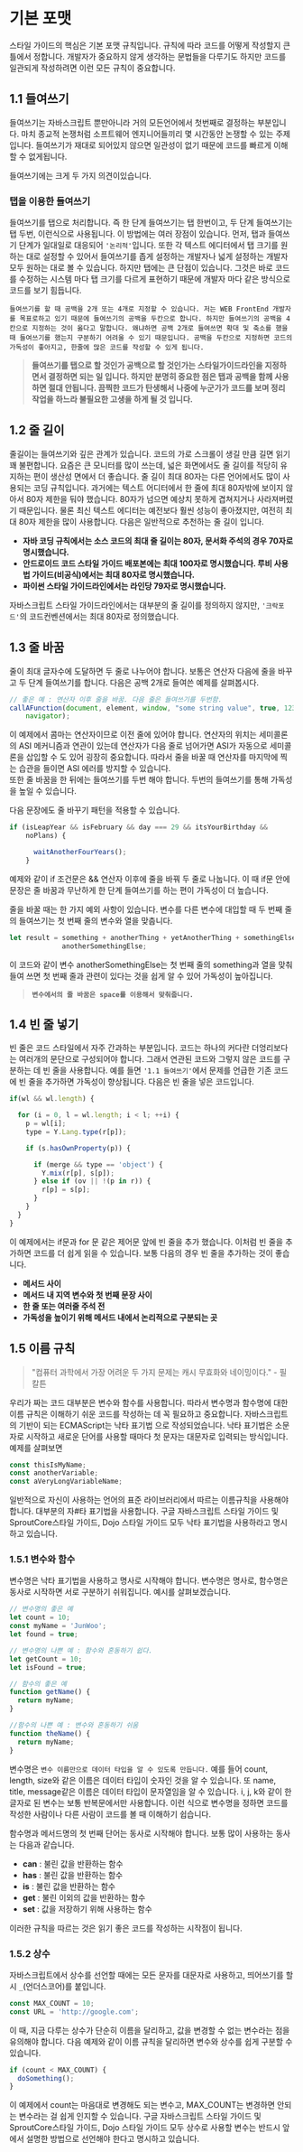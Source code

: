 # 기본 포맷

스타일 가이드의 핵심은 기본 포맷 규칙입니다. 규칙에 따라 코드를 어떻게 작성할지 큰 틀에서 정합니다. 개발자가 중요하지 않게 생각하는 문법들을 다루기도 하지만 코드를 일관되게 작성하려면 이런 모든 규칙이 중요합니다.

## 1.1 들여쓰기
들여쓰기는 자바스크립트 뿐만아니라 거의 모든언어에서 첫번째로 결정하는 부분입니다. 마치 종교적 논쟁처럼 소프트웨어 엔지니어들끼리 몇 시간동안 논쟁할 수 있는 주제입니다. 들여쓰기가 재대로 되어있지 않으면 일관성이 없기 때문에 코드를 빠르게 이해할 수 없게됩니다. 

들여쓰기에는 크게 두 가지 의견이있습니다.

### **탭을 이용한 들여쓰기**
들여쓰기를 탭으로 처리합니다. 즉 한 단계 들여쓰기는 탭 한번이고, 두 단계 들여쓰기는 탭 두번, 이런식으로 사용됩니다. 이 방법에는 여러 장점이 있습니다. 먼저, 탭과 들여쓰기 단계가 일대일로 대응되어 `'논리적'`입니다. 또한 각 텍스트 에디터에서 탭 크기를 원하는 대로 설정할 수 있어서 들여쓰기를 좁게 설정하는 개발자나 넓게 설정하는 개발자 모두 원하는 대로 볼 수 있습니다. 하지만 탭에는 큰 단점이 있습니다. 그것은 바로 코드를 수정하는 시스템 마다 탭 크기를 다르게 표현하기 때문에 개발자 마다 같은 방식으로 코드를 보기 힘듭니다.

`들여쓰기를 할 때 공백을 2개 또는 4개로 지정할 수 있습니다. 저는 WEB FrontEnd 개발자를 목표로하고 있기 때문에 들여쓰기의 공백을 두칸으로 합니다. 하지만 들여쓰기의 공백을 4칸으로 지정하는 것이 옳다고 말합니다. 왜냐하면 공백 2개로 들여쓰면 확대 및 축소를 했을때 들여쓰기를 했는지 구분하기 어려울 수 있기 때문입니다. 공백을 두칸으로 지정하면 코드의 가독성이 좋아지고, 한줄에 많은 코드를 작성할 수 있게 됩니다.`

>**들여쓰기를 탭으로 할 것인가 공백으로 할 것인가는 스타일가이드라인을 지정하면서 결정하면 되는 일 입니다. 하지만 분명히 중요한 점은 탭과 공백을 함께 사용하면 절대 안됩니다. 끔찍한 코드가 탄생해서 나중에 누군가가 코드를 보며 정리 작업을 하느라 불필요한 고생을 하게 될 것 입니다.**

## 1.2 줄 길이
줄길이는 들여쓰기와 깊은 관계가 있습니다. 코드의 가로 스크롤이 생길 만큼 길면 읽기 꽤 불편합니다. 요즘은 큰 모니터를 많이 쓰는데, 넓은 화면에서도 줄 길이를 적당히 유지하는 편이 생산성 면에서 더 좋습니다. 줄 길이 최대 80자는 다른 언어에서도 많이 사용되는 코딩 규칙입니다. 과거에는 텍스트 어디터에서 한 줄에 최대 80자밖에 보이지 않아서 80자 제한을 둬야 했습니다. 80자가 넘으면 예상치 못하게 겹쳐지거나 사라져버렸기 때문입니다. 물론 최신 텍스트 에디터는 예전보다 훨씬 성능이 좋아졌지만, 여전히 최대 80자 제한을 많이 사용합니다. 다음은 일반적으로 추천하는 줄 길이 입니다.

- **자바 코딩 규칙에서는 소스 코드의 최대 줄 길이는 80자, 문서화 주석의 경우 70자로 명시했습니다.**
- **안드로이드 코드 스타일 가이드 배포본에는 최대 100자로 명시했습니다. 루비 사용법 가이드(비공식)에서는 최대 80자로 명시했습니다.**
- **파이썬 스타일 가이드라인에서는 라인당 79자로 명시했습니다.**

자바스크립트 스타일 가이드라인에서는 대부분의 줄 길이를 정의하지 않지만, `'크락포드'`의 코드컨벤션에서는 최대 80자로 정의했습니다.

## 1.3 줄 바꿈
줄이 최대 글자수에 도달하면 두 줄로 나누어야 합니다. 보통은 연산자 다음에 줄을 바꾸고 두 단계 들여쓰기를 합니다. 다음은 공백 2개로 들여쓴 예제를 살펴봅시다.
```javascript
// 좋은 예 : 연산자 이후 줄을 바꿈. 다음 줄은 들여쓰기를 두번함.
callAFunction(document, element, window, "some string value", true, 123,
    navigator);
```
이 예제에서 콤마는 연산자이므로 이전 줄에 있어야 합니다. 연산자의 위치는 세미콜론의 ASI 메커니즘과 연관이 있는데 연산자가 다음 줄로 넘어가면 ASI가 자동으로 세미콜론을 삽입할 수 도 있어 굉장히 중요합니다. 따라서 줄을 바꿀 때 연산자를 마지막에 찍는 습관을 들이면 ASI 에러를 방지할 수 있습니다.  
또한 줄 바꿈을 한 뒤에는 들여쓰기를 두번 해야 합니다. 두번의 들여쓰기를 통해 가독성을 높일 수 있습니다.

다음 문장에도 줄 바꾸기 패턴을 적용할 수 있습니다.
```javascript
if (isLeapYear && isFebruary && day === 29 && itsYourBirthday &&
    noPlans) {

      waitAnotherFourYears();
    }
```
예제와 같이 if 조건문은 && 연산자 이후에 줄을 바꿔 두 줄로 나눕니다. 이 때 if문 안에 문장은 줄 바꿈과 무난하게 한 단계 들여쓰기를 하는 편이 가독성이 더 높습니다.

줄을 바꿀 때는 한 가지 예외 사항이 있습니다. 변수를 다른 변수에 대입할 때 두 번째 줄의 들여쓰기는 첫 번째 줄의 변수와 열을 맞춥니다.
```javascript
let result = something + anotherThing + yetAnotherThing + somethingElse +
             anotherSomethingElse;
```
이 코드와 같이 변수 anotherSomethingElse는 첫 번째 줄의 something과 열을 맞춰 들여 쓰면 첫 번째 줄과 관련이 있다는 것을 쉽게 알 수 있어 가독성이 높아집니다.

> **`변수에서의 줄 바꿈은 space를 이용해서 맞춰줍니다.`**

## 1.4 빈 줄 넣기
빈 줄은 코드 스타일에서 자주 간과하는 부분입니다. 코드는 하나의 커다란 더엉리보다는 여러개의 문단으로 구성되어야 합니다. 그래서 연관된 코드와 그렇지 않은 코드를 구분하는 데 빈 줄을 사용합니다. 예를 들면 `'1.1 들여쓰기'`에서 문제를 언급한 기존 코드에 빈 줄을 추가하면 가독성이 향상됩니다. 다음은 빈 줄을 넣은 코드입니다.
```javascript
if(wl && wl.length) {

  for (i = 0, l = wl.length; i < l; ++i) {
    p = wl[i];
    type = Y.Lang.type(r[p]);

    if (s.hasOwnProperty(p)) {

      if (merge && type == 'object') {
        Y.mix(r[p], s[p]);
      } else if (ov || !(p in r)) {
        r[p] = s[p];
      }
    }
  }
}
```
이 예제에서는 if문과 for 문 같은 제어문 앞에 빈 줄을 추가 했습니다. 이처럼 빈 줄을 추가하면 코드를 더 쉽게 읽을 수 있습니다. 보통 다음의 경우 빈 줄을 추가하는 것이 좋습니다.
- **메서드 사이**
- **메서드 내 지역 변수와 첫 번째 문장 사이**
- **한 줄 또는 여러줄 주석 전**
- **가독성을 높이기 위해 메서드 내에서 논리적으로 구분되는 곳**

## 1.5 이름 규칙
> "컴퓨터 과학에서 가장 어려운 두 가지 문제는 캐시 무효화와 네이밍이다." - 필 칼튼

우리가 짜는 코드 대부분은 변수와 함수를 사용합니다. 따라서 변수명과 함수명에 대한 이름 규칙은 이해하기 쉬운 코드를 작성하는 데 꼭 필요하고 중요합니다. 자바스크립트의 기반이 되는 ECMAScript는 낙타 표기법 으로 작성되었습니다. 낙타 표기법은 소문자로 시작하고 새로운 단어를 사용할 때마다 첫 문자는 대문자로 입력되는 방식입니다. 예제를 살펴보면
```javascript
const thisIsMyName;
const anotherVariable;
const aVeryLongVariableName;
```
일반적으로 자신이 사용하는 언어의 표준 라이브러리에서 따르는 이름규칙을 사용해야 합니다. 대부분의 자#타 표기법을 사용합니다. 구글 자바스크립트 스타일 가이드 및 SproutCore스타일 가이드, Dojo 스타일 가이드 모두 낙타 표기법을 사용하라고 명시하고 있습니다.

### **1.5.1 변수와 함수**
변수명은 낙타 표기법을 사용하고 명사로 시작해야 합니다. 변수명은 명사로, 함수명은 동사로 시작하면 서로 구분하기 쉬워집니다. 예시를 살펴보겠습니다.
```javascript
// 변수명의 좋은 예
let count = 10;
const myName = 'JunWoo';
let found = true;

// 변수명의 나쁜 예 : 함수와 혼동하기 쉽다.
let getCount = 10;
let isFound = true;

// 함수의 좋은 예
function getName() {
  return myName;
}

//함수의 나쁜 예 : 변수와 혼동하기 쉬움
function theName() {
  return myName;
}
```
변수명은 `변수 이름만으로 데이터 타입을 알 수 있도록 만듭니다.` 예를 들어 count, length, size와 같은 이름은 데이터 타입이 숫자인 것을 알 수 있습니다. 또 name, title, message같은 이름은 데이터 타입이 문자열임을 알 수 있습니다. i, j, k와 같이 한 글자로 된 변수는 보통 반복문에서만 사용합니다. 이런 식으로 변수명을 정하면 코드를 작성한 사람이나 다른 사람이 코드를 볼 때 이해하기 쉽습니다.

함수명과 메서드명의 첫 번째 단어는 동사로 시작해야 합니다. 보통 많이 사용하는 동사는 다음과 같습니다.
- **can** : 불린 값을 반환하는 함수
- **has** : 불린 값을 반환하는 함수
- **is** : 불린 값을 반환하는 함수
- **get** : 불린 이외의 값을 반환하는 함수
- **set** : 값을 저장하기 위해 사용하는 함수

이러한 규칙을 따르는 것은 읽기 좋은 코드를 작성하는 시작점이 됩니다. 

### **1.5.2 상수**
자바스크립트에서 상수를 선언할 때에는 모든 문자를 대문자로 사용하고, 띄어쓰기를 할 시 `_`(언더스코어)를 붙입니다. 
```javascript
const MAX_COUNT = 10;
const URL = 'http://google.com';
```
이 때, 지금 다루는 상수가 단순히 이름을 달리하고, 값을 변경할 수 없는 변수라는 점을 유의해야 합니다. 다음 예제와 같이 이름 규칙을 달리하면 변수와 상수를 쉽게 구분할 수 있습니다.
```javascript
if (count < MAX_COUNT) {
  doSomething();
}
```
이 예제에서 count는 마음대로 변경해도 되는 변수고, MAX_COUNT는 변경하면 안되는 변수라는 걸 쉽게 인지할 수 있습니다. 구글 자바스크립트 스타일 가이드 및 SproutCore스타일 가이드, Dojo 스타일 가이드 모두 상수로 사용할 변수는 반드시 앞에서 설명한 방법으로 선언해야 한다고 명시하고 있습니다.
